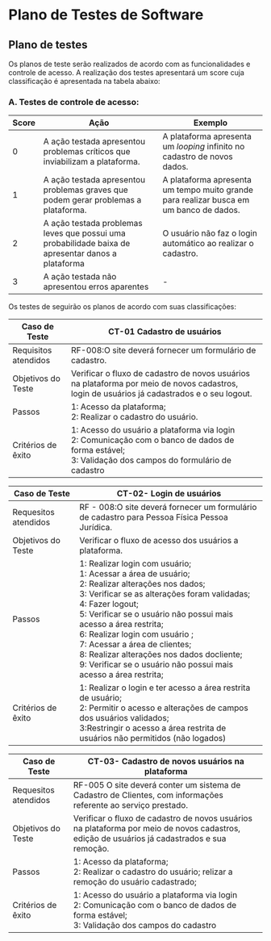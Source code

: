 # Plano de Testes de Software

## Plano de testes

Os planos de teste serão realizados de acordo com as funcionalidades e controle de acesso. A realização dos testes apresentará um score cuja classificação é apresentada na tabela abaixo:


### A. Testes de controle de acesso:


|Score|Ação                           |Exemplo                                                                                                   |
|-----|-------------------------------|----------------------------------------------------------------------------------------------------------|
|0	   |A ação testada apresentou problemas críticos que inviabilizam a plataforma.|A plataforma apresenta um _looping_ infinito no cadastro de novos dados.|
|1    |A ação testada apresentou problemas graves que podem gerar problemas a plataforma.|A plataforma apresenta um tempo muito grande para realizar busca em um banco de dados.|
|2    |A ação testada problemas leves que possui uma probabilidade baixa de apresentar danos a plataforma|O usuário não faz o login automático ao realizar o cadastro.|
|3    |A ação testada não apresentou erros aparentes|-|

Os testes de seguirão os planos de acordo com suas classificações:

|Caso de Teste | CT-01 Cadastro de usuários |
|--------------|-------------------------------------------------------------------------|
|Requisitos atendidos | RF-008:O site deverá fornecer um formulário de cadastro. |
|Objetivos do Teste   |Verificar o fluxo de cadastro de novos usuários na plataforma por meio de novos cadastros, login de usuários já cadastrados e o seu logout.|
|Passos               |1: Acesso da plataforma;<br>2: Realizar o cadastro do usuário. |
|Critérios de êxito   |1: Acesso do usuário a plataforma via login<br>2: Comunicação com o banco de dados de forma estável;<br>3: Validação dos campos do formulário de cadastro<br>|



|Caso de Teste        |CT-02- Login de usuários     |
|---------------------|----------------------------------------------------------------|                   
|Requesitos atendidos |RF - 008:O site deverá fornecer um formulário de cadastro para Pessoa Física Pessoa Jurídica. 
|Objetivos do Teste   |Verificar o fluxo de acesso dos usuários a plataforma.|
|Passos               |1: Realizar login com usuário;<br>1:	Acessar a área de usuário; <br>2: Realizar alterações nos dados;<br>3:	Verificar se as alterações foram validadas;<br>4:	Fazer logout;<br>5:	Verificar se o usuário não possui mais acesso a área restrita;<br>6:	Realizar login com usuário ;<br> 7:	Acessar a área de clientes;<br>8: Realizar alterações nos dados docliente; <br>9: Verificar se o usuário não possui mais acesso a área restrita;|
|Critérios de êxito   |1: Realizar o login e ter acesso a área restrita de usuário;<br>2:	Permitir o acesso e alterações de campos dos usuários validados;<br>3:Restringir o acesso a área restrita de usuários não permitidos (não logados)|



|Caso de Teste        |CT-03- Cadastro de novos usuários na plataforma|
|---------------------|----------------------------------------------------------------|
|Requesitos atendidos |RF-005 O site deverá conter um sistema de Cadastro de Clientes, com informações referente ao serviço prestado.  
|Objetivos do Teste   |Verificar o fluxo de cadastro de novos usuários na plataforma por meio de novos cadastros, edição de usuários já cadastrados e sua remoção. 
|Passos               |1: Acesso da plataforma;<br>2: Realizar o cadastro do usuário; relizar a remoção do usuário cadastrado;
|Critérios de êxito   |1: Acesso do usuário a plataforma via login<br>2: Comunicação com o banco de dados de forma estável;<br>3: Validação dos campos do  cadastro<br>|
